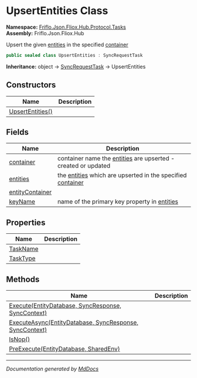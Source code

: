 ﻿<!--  
  <auto-generated>   
    The contents of this file were generated by a tool.  
    Changes to this file may be list if the file is regenerated  
  </auto-generated>   
-->

# UpsertEntities Class

**Namespace:** [Friflo.Json.Fliox.Hub.Protocol.Tasks](../index.md)  
**Assembly:** Friflo.Json.Fliox.Hub

Upsert the given [entities](fields/entities.md) in the specified [container](fields/container.md)

```csharp
public sealed class UpsertEntities : SyncRequestTask
```

**Inheritance:** object → [SyncRequestTask](../SyncRequestTask/index.md) → UpsertEntities

## Constructors

| Name                                      | Description |
| ----------------------------------------- | ----------- |
| [UpsertEntities()](constructors/index.md) |             |

## Fields

| Name                                         | Description                                                                                             |
| -------------------------------------------- | ------------------------------------------------------------------------------------------------------- |
| [container](fields/container.md)             | container name the [entities](fields/entities.md) are upserted \- created or updated                    |
| [entities](fields/entities.md)               | the [entities](fields/entities.md) which are upserted in the specified [container](fields/container.md) |
| [entityContainer](fields/entityContainer.md) |                                                                                                         |
| [keyName](fields/keyName.md)                 | name of the primary key property in [entities](fields/entities.md)                                      |

## Properties

| Name                               | Description |
| ---------------------------------- | ----------- |
| [TaskName](properties/TaskName.md) |             |
| [TaskType](properties/TaskType.md) |             |

## Methods

| Name                                                                               | Description |
| ---------------------------------------------------------------------------------- | ----------- |
| [Execute(EntityDatabase, SyncResponse, SyncContext)](methods/Execute.md)           |             |
| [ExecuteAsync(EntityDatabase, SyncResponse, SyncContext)](methods/ExecuteAsync.md) |             |
| [IsNop()](methods/IsNop.md)                                                        |             |
| [PreExecute(EntityDatabase, SharedEnv)](methods/PreExecute.md)                     |             |

___

*Documentation generated by [MdDocs](https://github.com/ap0llo/mddocs)*

